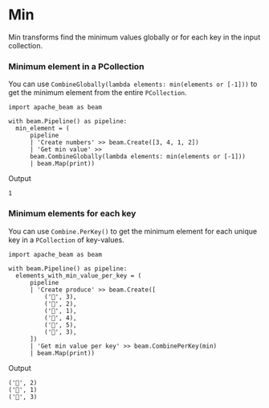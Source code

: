# Min

Min transforms find the minimum values globally or for each key in the input collection.

### Minimum element in a PCollection

You can use ```CombineGlobally(lambda elements: min(elements or [-1]))``` to get the minimum element from the entire ```PCollection```.

```
import apache_beam as beam

with beam.Pipeline() as pipeline:
  min_element = (
      pipeline
      | 'Create numbers' >> beam.Create([3, 4, 1, 2])
      | 'Get min value' >>
      beam.CombineGlobally(lambda elements: min(elements or [-1]))
      | beam.Map(print))
```

Output
```
1
```

### Minimum elements for each key

You can use ```Combine.PerKey()``` to get the minimum element for each unique key in a ```PCollection``` of key-values.

```
import apache_beam as beam

with beam.Pipeline() as pipeline:
  elements_with_min_value_per_key = (
      pipeline
      | 'Create produce' >> beam.Create([
          ('🥕', 3),
          ('🥕', 2),
          ('🍆', 1),
          ('🍅', 4),
          ('🍅', 5),
          ('🍅', 3),
      ])
      | 'Get min value per key' >> beam.CombinePerKey(min)
      | beam.Map(print))
```

Output

```
('🥕', 2)
('🍆', 1)
('🍅', 3)
```